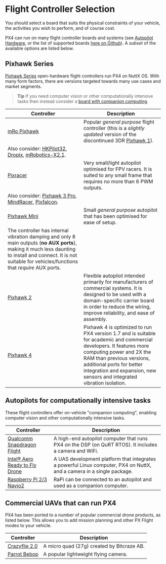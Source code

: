 # Flight Controller Selection

You should select a board that suits the physical constraints of your vehicle, the activities you wish to perform, and of course cost.

PX4 can run on many flight controller boards and systems (see [Autopilot Hardware](../flight_controller/README.md), or the list of supported boards [here on Github](https://github.com/PX4/Firmware/#supported-hardware)). A *subset* of the available options are listed below.

## Pixhawk Series

[Pixhawk Series](../flight_controller/pixhawk_series.md) open-hardware flight controllers run PX4 on NuttX OS. With many form factors, there are versions targeted towards many use cases and market segments.

> **Tip** If you need computer vision or other computationally intensive tasks then instead consider a [board with companion computing](#autopilots-for-computationally-intensive-tasks).

| Controller                                           | Description                                                                                                                                                                                                                                                                                                              |
| ---------------------------------------------------- | ------------------------------------------------------------------------------------------------------------------------------------------------------------------------------------------------------------------------------------------------------------------------------------------------------------------------ |
| [mRo Pixhawk](../flight_controller/mro_pixhawk.md)   | Popular *general purpose* flight controller (this is a *slightly updated* version of the discontinued 3DR [Pixhawk 1](../flight_controller/pixhawk.md)).   
Also consider: [HKPilot32](../flight_controller/HKPilot32.md), [Dropix](../flight_controller/dropix.md), [mRobotics-X2.1](../flight_controller/mro_x2.1.md). |
| [Pixracer](../flight_controller/pixracer.md)         | Very small/light autopilot optimised for FPV racers. It is suited to any small frame that requires no more than 6 PWM outputs.   
Also consider: [Pixhawk 3 Pro](../flight_controller/pixhawk3_pro.md), [MindRacer](../flight_controller/mindracer.md), [Pixfalcon](../flight_controller/pixfalcon.md).                  |
| [Pixhawk Mini](../flight_controller/pixhawk_mini.md) | Small *general purpose* autopilot that has been optimised for ease of setup.  
The controller has internal vibration damping and only 8 main outputs (**no AUX ports**), making it much less daunting to install and connect. It is not suitable for vehicles/functions that *require* AUX ports.                        |
| [Pixhawk 2](../flight_controller/pixhawk-2.md)       | Flexible autopilot intended primarily for manufacturers of commercial systems. It is designed to be used with a domain-specific carrier board in order to reduce the wiring, improve reliability, and ease of assembly.                                                                                                  |
| [Pixhawk 4](../flight_controller/pixhawk4.md)        | Pixhawk 4 is optimized to run PX4 version 1.7 and is suitable for academic and commercial developers. It features more computing power and 2X the RAM than previous versions, additional ports for better integration and expansion, new sensors and integrated vibration isolation.                                     |

## Autopilots for computationally intensive tasks

These flight controllers offer on-vehicle "companion computing", enabling computer vision and other computationally intensive tasks.

| Controller                                                              | Description                                                                                                           |
| ----------------------------------------------------------------------- | --------------------------------------------------------------------------------------------------------------------- |
| [Qualcomm Snapdragon Flight](../flight_controller/snapdragon_flight.md) | A high-end autopilot computer that runs PX4 on the DSP (on QuRT RTOS). It includes a camera and WiFi.                 |
| [Intel® Aero Ready to Fly Drone](../flight_controller/intel_aero.md)    | A UAS development platform that integrates a powerful Linux computer, PX4 on NuttX, and a camera in a single package. |
| [Raspberry Pi 2/3 Navio2](../flight_controller/raspberry_pi_navio2.md)  | RaPi can be connected to an autopilot and used as a companion computer.                                               |

## Commercial UAVs that can run PX4

PX4 has been ported to a number of popular commercial drone products, as listed below. This allows you to add mission planning and other PX Flight modes to your vehicle.

| Controller                                          | Description                                |
| --------------------------------------------------- | ------------------------------------------ |
| [Crazyflie 2.0](../flight_controller/crazyflie2.md) | A micro quad (27g) created by Bitcraze AB. |
| [Parrot Bebop](../flight_controller/bebop.md)       | A popular lightweight flying camera.       |